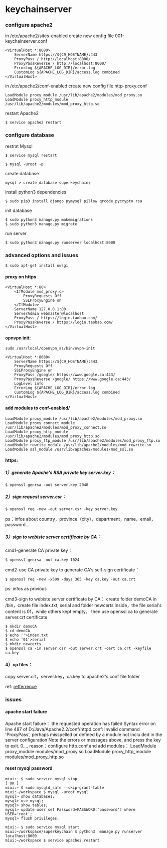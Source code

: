# keychainserver

### configure apache2

in /etc/apache2/sites-enabled create new config file 001-keychainserver.conf

    <VirtualHost *:8080>
        ServerName https://${C9_HOSTNAME}:443
        ProxyPass / http://localhost:8000/
        ProxyPassReverse / http://localhost:8000/
        ErrorLog ${APACHE_LOG_DIR}/error.log
        CustomLog ${APACHE_LOG_DIR}/access.log combined
    </VirtualHost>
    
in /etc/apache2/conf-enabled create new config file http-proxy.conf

    LoadModule proxy_module /usr/lib/apache2/modules/mod_proxy.so
    LoadModule proxy_http_module /usr/lib/apache2/modules/mod_proxy_http.so

restart Apache2

    $ service apache2 restart

### configure database 
restrat Mysql

    $ service mysql restart

    $ mysql -uroot -p
    
create database

    mysql > create database superkeychain;  

install python3 dependencies

    $ sudo pip3 install django pymysql pillow qrcode pycrypto rsa

init database

    $ sudo python3 manage.py makemigrations
    $ sudo python3 manage.py migrate

run server

    $ sudo python3 manage.py runserver localhost:8000

### advanced options and issues

    $ sudo apt-get install uwsgi 

#### proxy on https

    <VirtualHost *:80>  
        <IfModule mod_proxy.c>  
            ProxyRequests Off  
            SSLProxyEngine on  
        </IfModule>  
        ServerName 127.0.0.1:80  
        ServerAdmin webmaster@localhost  
        ProxyPass / https://login.taobao.com/  
        ProxyPassReverse / https://login.taobao.com/  
    </VirtualHost> 

#### opnvpn init:

    sudo /usr/local/openvpn_as/bin/ovpn-init

    <VirtualHost *:8080>
        ServerName https://${C9_HOSTNAME}:443
        ProxyRequests Off
        SSLProxyEngine on
        ProxyPass /google/ https://www.google.ca:443/
        ProxyPassReverse /google/ https://www.google.ca:443/
        LogLevel info
        ErrorLog ${APACHE_LOG_DIR}/error.log
        CustomLog ${APACHE_LOG_DIR}/access.log combined
    </VirtualHost>

#### add modules to conf-enabled/

    LoadModule proxy_module /usr/lib/apache2/modules/mod_proxy.so  
    LoadModule proxy_connect_module /usr/lib/apache2/modules/mod_proxy_connect.so  
    LoadModule proxy_http_module /usr/lib/apache2/modules/mod_proxy_http.so  
    LoadModule proxy_ftp_module /usr/lib/apache2/modules/mod_proxy_ftp.so  
    LoadModule rewrite_module /usr/lib/apache2/modules/mod_rewrite.so  
    LoadModule ssl_module /usr/lib/apache2/modules/mod_ssl.so

#### https:

##### 1）generate Apache's RSA private key server.key：

    $ openssl genrsa -out server.key 2048

##### 2）sign request server.csr：

    $ openssl req -new -out server.csr -key server.key

ps：infos about country，province（city），department，name，email，password...

##### 3）sign to webiste server certificate by CA：
cmd1-generate CA private key：

    $ openssl genrsa -out ca.key 1024

cmd2-use CA private key to generate CA's self-sign certificate：

    $ openssl req -new -x509 -days 365 -key ca.key -out ca.crt 

ps: infos as privious

cmd3-sign to webiste server certificate by CA：
create folder demoCA in /bin，create file index.txt, serial and folder newcerts inside，the file serial's content is 01，while others kept empty。
then use openssl ca to generate server.crt certificate

    $ mkdir demoCA
    $ cd demoCA
    $ echo ''>index.txt
    $ echo '01'>serial
    $ mkdir newcerts
    $ openssl ca -in server.csr -out server.crt -cert ca.crt -keyfile ca.key

#### 4）cp files：
copy server.crt，server.key，ca.key to apache2's conf file folder

ref: <a href="http://openwares.net/misc/pki_key_pair_certificate.html">refferrence</a>
      
### issues

#### apache start failure
Apache start failure：
the requested operation has failed
Syntax error on line 487 of D:/Java/Apache2.2/conf/httpd.conf:
Invalid command 'ProxyPass', perhaps misspelled or defined by a module not inclu
ded in the server configuration
Note the errors or messages above, and press the key to exit. 0....
reason：configure http.conf and add modules：
LoadModule proxy_module modules/mod_proxy.so
LoadModule proxy_http_module modules/mod_proxy_http.so

#### reset mysql password

    miui:~ $ sudo service mysql stop                                                                                                      [ OK ] 
    miui:~ $ sudo mysqld_safe --skip-grant-table
    miui:~/workspace $ mysql -uroot mysql
    mysql> show databases;
    mysql> use mysql;
    mysql> show tables;
    mysql> update user set Password=PASSWORD('password') where USER='root';                                                                                
    mysql> flush privileges;                                                                                                                               

    miui:~ $ sudo service mysql start
    miui:~/workspace/superkeychain $ python3  manage.py runserver localhost:8000
    miui:~/workspace $ service apache2 restart

